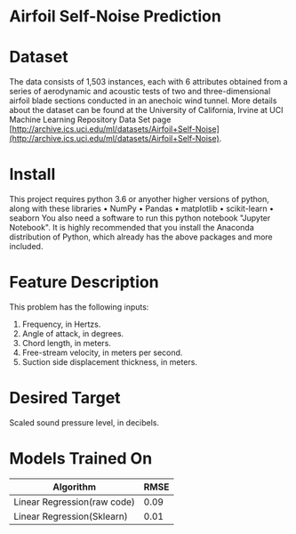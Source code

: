 # Airfoil Self-Noise Prediction

# Dataset
The data consists of 1,503 instances, each with 6 attributes obtained from a series of aerodynamic and acoustic tests of two and
three-dimensional airfoil blade sections conducted in an anechoic wind tunnel. More details about the dataset can be found at the 
University of California, Irvine at UCI Machine Learning Repository Data Set page 
[http://archive.ics.uci.edu/ml/datasets/Airfoil+Self-Noise](http://archive.ics.uci.edu/ml/datasets/Airfoil+Self-Noise).

# Install
This project requires python 3.6 or anyother higher versions of python, along with these libraries
•	NumPy
•	Pandas
•	matplotlib
•	scikit-learn
•	seaborn
You also need a software to run this python notebook "Jupyter Notebook". It is highly recommended that you install the Anaconda distribution of Python, which already has the above packages and more included.

# Feature Description
This problem has the following inputs: 
1. Frequency, in Hertzs. 
2. Angle of attack, in degrees. 
3. Chord length, in meters. 
4. Free-stream velocity, in meters per second. 
5. Suction side displacement thickness, in meters. 

# Desired Target
Scaled sound pressure level, in decibels. 

# Models Trained On
| Algorithm | RMSE |
| --- | --- |
| Linear Regression(raw code) | 0.09 |
| Linear Regression(Sklearn) | 0.01 |
